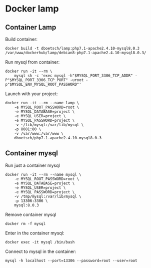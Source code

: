# Docker lamp

## Container Lamp

Build container:
```
docker build -t dboetsch/lamp:php7.1-apache2.4.10-mysql8.0.3 /var/www/dockerhub/lamp/debian8-php7.1-apache2.4.10-mysql8.0.3/
```

Run mysql from container:
```
docker run -it --rm \
    mysql sh -c 'exec mysql -h"$MYSQL_PORT_3306_TCP_ADDR" -P"$MYSQL_PORT_3306_TCP_PORT" -uroot -p"$MYSQL_ENV_MYSQL_ROOT_PASSWORD"'
```

Launch with your project:
```
docker run -it --rm --name lamp \
    -e MYSQL_ROOT_PASSWORD=root \
    -e MYSQL_DATABASE=project \
    -e MYSQL_USER=project \
    -e MYSQL_PASSWORD=project \
    -v ~/lib/mysql:/var/lib/mysql \
    -p 8081:80 \
    -v /var/www:/var/www \
    dboetsch/php7.1-apache2.4.10-mysql8.0.3
```

## Container mysql

Run just a container mysql
```
docker run -it --rm --name mysql \
    -e MYSQL_ROOT_PASSWORD=root \
    -e MYSQL_DATABASE=project \
    -e MYSQL_USER=project \
    -e MYSQL_PASSWORD=project \
    -v /tmp/mysql:/var/lib/mysql \
    -p 13306:3306 \
    mysql:8.0.3
```

Remove container mysql
```
docker rm -f mysql
```

Enter in the container mysql:
```
docker exec -it mysql /bin/bash
```

Connect to mysql in the container:
```
mysql -h localhost --port=13306 --password=root --user=root
```

